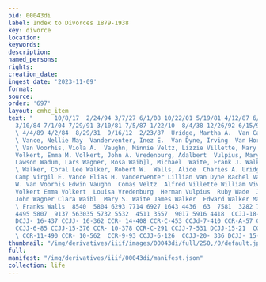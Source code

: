 ```yaml
---
pid: 00043di
label: Index to Divorces 1879-1938
key: divorce
location: 
keywords: 
description: 
named_persons: 
rights: 
creation_date: 
ingest_date: '2023-11-09'
format: 
source: 
order: '697'
layout: cmhc_item
text: "      10/8/17  2/24/94 3/7/27 6/1/08 10/22/01 5/19/81 4/12/87 6/18/79 9/7/06
  3/10/84 7/1/04 7/29/91 3/10/81 7/5/87 1/22/10  8/4/38 12/26/92 6/15/94 11/11/92
  \ 4/4/89 4/2/84  8/29/31  9/16/12  2/23/87  Uridge, Martha A.  Van Camp, James H.
  \ Vance, Nellie May  Vanderventer, Inez E.  Van Dyne, Irving  Van Horn, John W.
  \ Van Voorhis, Viola A.  Vaughn, Minnie Veltz, Lizzie Villette, Mary Vivian, Ollie
  Volkert, Emma M. Volkert, John A. Vredenburg, Adalbert  Vulpius, Mary  Wade, John
  Lawson Wadum, Lars Wagner, Rosa Waib]l, Michael  Waite, Frank J. Walker, Catherine
  \ Walker, Coral Lee Walker, Robert W.  Walls, Alice  Charies A. Uridge  Annie Van
  Camp Virgil E. Vance Elias H. Vanderventer Lillian Van Dyne Rachel Van Horn John
  W. Van Voorhis Edwin Vaughn  Comas Veltz  Alfred Villette William Vivian  John A.
  Volkert Emma Volkert  Louisa Vredenburg  Herman Vulpius  Ruby Wade  Julia Wadum
  John Wagner Clara Waibl  Mary S. Waite James Walker  Edward Walker Margaret Walker
  \ Franks Walls  8540  5804 6293 7714 6927 1643 4436  63  7581  3282 7330 5388 1468
  4495 5807  9137 563035 5732 5532  4511 3557  9017 5916 4418  CCJJ-18--229  CCR-11-434
  DCJJ- 16-437 CCJJ- 16-362 CCR- 14-408 CCR-C-453 CCJd-7-410 CCR-A-57 CCJJ-16-152
  CCJJ-6-85 CCJJ-15-376 CCR- 10-378 CCR-C-291 CCJJ-7-531 DCJJ-15-21  CCJJ-20-781 CCR-9-543
  \ CCR-11-490 CCR- 10-562  CCR-9-93 CCJJ-6-126  CCJJ-20- 336 DCJJ- 15-189  —CCJJ-7-322 "
thumbnail: "/img/derivatives/iiif/images/00043di/full/250,/0/default.jpg"
full: 
manifest: "/img/derivatives/iiif/00043di/manifest.json"
collection: life
---
```

